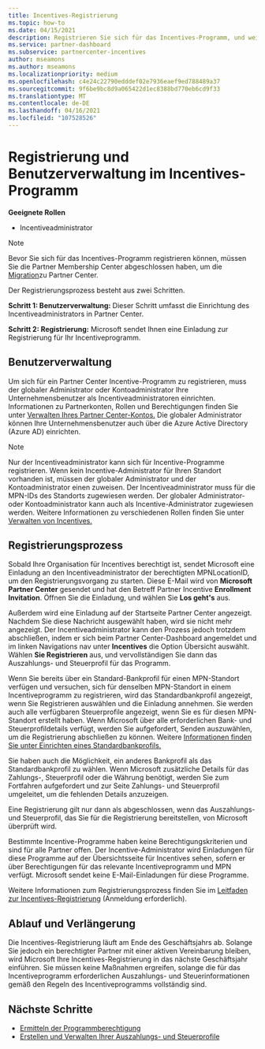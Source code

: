 ```yaml
---
title: Incentives-Registrierung
ms.topic: how-to
ms.date: 04/15/2021
description: Registrieren Sie sich für das Incentives-Programm, und weisen Sie die erforderlichen Rollen für die Benutzerverwaltung zu. In diesem Artikel wird der Registrierungsprozess beschrieben.
ms.service: partner-dashboard
ms.subservice: partnercenter-incentives
author: mseamons
ms.author: mseamons
ms.localizationpriority: medium
ms.openlocfilehash: c4e24c22790edddef02e7936eaef9ed788489a37
ms.sourcegitcommit: 9f6be9bc8d9a065422d1ec8388bd770eb6cd9f33
ms.translationtype: MT
ms.contentlocale: de-DE
ms.lasthandoff: 04/16/2021
ms.locfileid: "107528526"
---
```

# <a name="enrollment-and-user-management-in-the-incentives-program"></a>Registrierung und Benutzerverwaltung im Incentives-Programm

**Geeignete Rollen**

- Incentiveadministrator

>[!NOTE]
>Bevor Sie sich für das Incentives-Programm registrieren können, müssen Sie die Partner Membership Center abgeschlossen haben, um die [Migration](prepare-pmc-pc-migration.md)zu Partner Center.

Der Registrierungsprozess besteht aus zwei Schritten.

**Schritt 1: Benutzerverwaltung:** Dieser Schritt umfasst die Einrichtung des Incentiveadministrators in Partner Center.

**Schritt 2: Registrierung:** Microsoft sendet Ihnen eine Einladung zur Registrierung für Ihr Incentiveprogramm.

## <a name="user-management"></a>Benutzerverwaltung

Um sich für ein Partner Center Incentive-Programm zu registrieren, muss der globaler Administrator oder Kontoadministrator Ihre Unternehmensbenutzer als Incentiveadministratoren einrichten. Informationen zu Partnerkonten, Rollen und Berechtigungen finden Sie unter [Verwalten Ihres Partner Center-Kontos.](partner-center-account-setup.md) Die globaler Administrator können Ihre Unternehmensbenutzer auch über die Azure Active Directory (Azure AD) einrichten.

>[!NOTE]
>Nur der Incentiveadministrator kann sich für Incentive-Programme registrieren. Wenn kein Incentive-Administrator für Ihren Standort vorhanden ist, müssen der globaler Administrator und der Kontoadministrator einen zuweisen. Der Incentiveadministrator muss für die MPN-IDs des Standorts zugewiesen werden. Der globaler Administrator- oder Kontoadministrator kann auch als Incentive-Administrator zugewiesen werden. Weitere Informationen zu verschiedenen Rollen finden Sie unter [Verwalten von Incentives.](permissions-overview.md#manage-incentives)

## <a name="enrollment-process"></a>Registrierungsprozess

Sobald Ihre Organisation für Incentives berechtigt ist, sendet Microsoft eine Einladung an den Incentiveadministrator der berechtigten MPNLocationID, um den Registrierungsvorgang zu starten. Diese E-Mail wird von **Microsoft Partner Center** gesendet und hat den Betreff Partner Incentive **Enrollment Invitation**. Öffnen Sie die Einladung, und wählen Sie **Los geht's** aus.

Außerdem wird eine Einladung auf der Startseite Partner Center angezeigt. Nachdem Sie diese Nachricht ausgewählt haben, wird sie nicht mehr angezeigt. Der Incentiveadministrator kann den Prozess jedoch trotzdem abschließen, indem  er sich beim Partner Center-Dashboard angemeldet und im linken Navigations nav unter **Incentives** die Option Übersicht auswählt. [](https://partner.microsoft.com/dashboard/) Wählen **Sie Registrieren** aus, und vervollständigen Sie dann das Auszahlungs- und Steuerprofil für das Programm.

Wenn Sie bereits über ein Standard-Bankprofil für einen MPN-Standort verfügen und versuchen, sich für  denselben MPN-Standort in einem Incentiveprogramm zu registrieren, wird das Standardbankprofil angezeigt, wenn Sie Registrieren auswählen und die Einladung annehmen. Sie werden auch alle verfügbaren Steuerprofile angezeigt, wenn Sie es für diesen MPN-Standort erstellt haben. Wenn Microsoft über alle erforderlichen Bank- und Steuerprofildetails verfügt, werden Sie aufgefordert, Senden auszuwählen, um die Registrierung abschließen zu können.  Weitere [Informationen finden Sie unter Einrichten eines Standardbankprofils.](incentives-create-and-manage-your-payout-and-tax-profiles.md#set-up-a-default-bank-profile)

Sie haben auch die Möglichkeit, ein anderes Bankprofil als das Standardbankprofil zu wählen. Wenn Microsoft zusätzliche Details für das Zahlungs-, Steuerprofil oder  die Währung benötigt,  werden Sie zum Fortfahren aufgefordert und zur Seite Zahlungs- und Steuerprofil umgeleitet, um die fehlenden Details anzuzeigen. 

Eine Registrierung gilt nur dann als abgeschlossen, wenn das Auszahlungs- und Steuerprofil, das Sie für die Registrierung bereitstellen, von Microsoft überprüft wird.

Bestimmte Incentive-Programme haben keine Berechtigungskriterien und sind für alle Partner offen. Der Incentive-Administrator wird Einladungen für diese Programme auf der Übersichtsseite für Incentives sehen, sofern er über Berechtigungen für das relevante Incentiveprogramm und MPN verfügt. Microsoft sendet keine E-Mail-Einladungen für diese Programme.

Weitere Informationen zum Registrierungsprozess finden Sie im [Leitfaden zur Incentives-Registrierung](https://partner.microsoft.com/resources/detail/partner-center-incentives-enrollment-pdf) (Anmeldung erforderlich).

## <a name="expiration-and-renewal"></a>Ablauf und Verlängerung

Die Incentives-Registrierung läuft am Ende des Geschäftsjahrs ab. Solange Sie jedoch ein berechtigter Partner mit einer aktiven Vereinbarung bleiben, wird Microsoft Ihre Incentives-Registrierung in das nächste Geschäftsjahr einführen. Sie müssen keine Maßnahmen ergreifen, solange die für das Incentiveprogramm erforderlichen Auszahlungs- und Steuerinformationen gemäß den Regeln des Incentiveprogramms vollständig sind.

## <a name="next-steps"></a>Nächste Schritte

- [Ermitteln der Programmberechtigung](incentives-determined-your-program-eligibility.md)
- [Erstellen und Verwalten Ihrer Auszahlungs- und Steuerprofile](incentives-create-and-manage-your-payout-and-tax-profiles.md)
